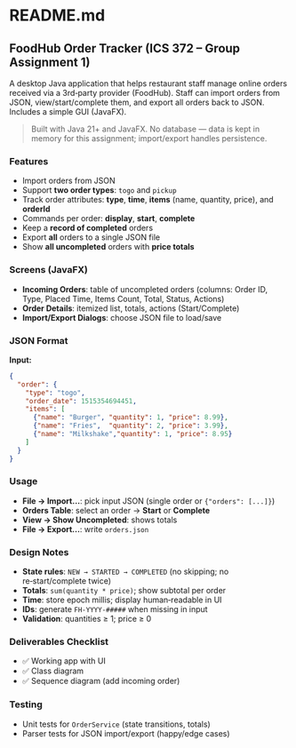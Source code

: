# README.md

## FoodHub Order Tracker (ICS 372 – Group Assignment 1)

A desktop Java application that helps restaurant staff manage online orders received via a 3rd‑party provider (FoodHub). Staff can import orders from JSON, view/start/complete them, and export all orders back to JSON. Includes a simple GUI (JavaFX).

> Built with Java 21+ and JavaFX. No database — data is kept in memory for this assignment; import/export handles persistence.

### Features

* Import orders from JSON
* Support **two order types**: `togo` and `pickup`
* Track order attributes: **type**, **time**, **items** (name, quantity, price), and **orderId**
* Commands per order: **display**, **start**, **complete**
* Keep a **record of completed** orders
* Export **all** orders to a single JSON file
* Show **all uncompleted** orders with **price totals**

### Screens (JavaFX)

* **Incoming Orders**: table of uncompleted orders (columns: Order ID, Type, Placed Time, Items Count, Total, Status, Actions)
* **Order Details**: itemized list, totals, actions (Start/Complete)
* **Import/Export Dialogs**: choose JSON file to load/save

### JSON Format

**Input:**

```json
{
  "order": {
    "type": "togo",
    "order_date": 1515354694451,
    "items": [
      {"name": "Burger", "quantity": 1, "price": 8.99},
      {"name": "Fries",  "quantity": 2, "price": 3.99},
      {"name": "Milkshake","quantity": 1, "price": 8.95}
    ]
  }
}
```

### Usage

* **File → Import…**: pick input JSON (single order or `{"orders": [...]}`)
* **Orders Table**: select an order → **Start** or **Complete**
* **View → Show Uncompleted**: shows totals
* **File → Export…**: write `orders.json`

### Design Notes

* **State rules**: `NEW → STARTED → COMPLETED` (no skipping; no re‑start/complete twice)
* **Totals**: `sum(quantity * price)`; show subtotal per order
* **Time**: store epoch millis; display human‑readable in UI
* **IDs**: generate `FH-YYYY-#####` when missing in input
* **Validation**: quantities ≥ 1; price ≥ 0

### Deliverables Checklist

* ✅ Working app with UI
* ✅ Class diagram
* ✅ Sequence diagram (add incoming order)

### Testing

* Unit tests for `OrderService` (state transitions, totals)
* Parser tests for JSON import/export (happy/edge cases)
